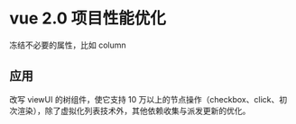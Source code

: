 # vue 2.0 项目性能优化

冻结不必要的属性，比如 column

## 应用

改写 viewUI 的树组件，使它支持 10 万以上的节点操作（checkbox、click、初次渲染），除了虚拟化列表技术外，其他依赖收集与派发更新的优化。